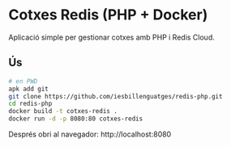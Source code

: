 # Cotxes Redis (PHP + Docker)

Aplicació simple per gestionar cotxes amb PHP i Redis Cloud.

## Ús

```bash
# en PWD
apk add git
git clone https://github.com/iesbillenguatges/redis-php.git
cd redis-php
docker build -t cotxes-redis .
docker run -d -p 8080:80 cotxes-redis
```

Després obri al navegador: http://localhost:8080
